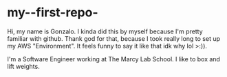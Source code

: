 # my--first-repo-

Hi, my name is Gonzalo. I kinda did this by myself because I'm pretty familiar with github. Thank god for that, because I took really long to set up my AWS "Environment". It feels funny to say it like that idk why lol >:)).

I'm a Software Engineer working at The Marcy Lab School. I like to box and lift weights. 